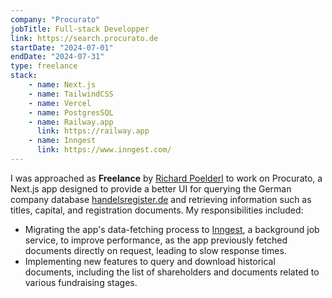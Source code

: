 ```yaml
---
company: "Procurato"
jobTitle: Full-stack Developper
link: https://search.procurato.de
startDate: "2024-07-01"
endDate: "2024-07-31"
type: freelance
stack: 
    - name: Next.js
    - name: TailwindCSS
    - name: Vercel
    - name: PostgresSQL
    - name: Railway.app
      link: https://railway.app
    - name: Inngest
      link: https://www.inngest.com/
---
```


I was approached as **Freelance** by [Richard Poelderl](https://twitter.com/richardpoelderl) to work on Procurato, a Next.js app designed to provide a better UI for querying the German company database [handelsregister.de](https://www.handelsregister.de/) and retrieving information such as titles, capital, and registration documents. My responsibilities included:

- Migrating the app's data-fetching process to [Inngest](https://www.inngest.com/), a background job service, to improve performance, as the app previously fetched documents directly on request, leading to slow response times.
- Implementing new features to query and download historical documents, including the list of shareholders and documents related to various fundraising stages.